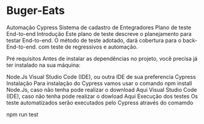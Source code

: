 # Buger-Eats
Automação Cypress Sistema de cadastro de Entegradores
Plano de teste End-to-end
Introdução
Este plano de teste descreve o planejamento para testar End-to-end. 
O método de teste adotado, dará cobertura para o back-End-to-end. com teste de regressivos e automação.

Pré requisitos
Antes de instalar as dependências no projeto, você precisa já ter instalado na sua máquina:

Node.Js
Visual Studio Code (IDE), ou outra IDE de sua preferencia
Cypress
Instalação
Para instalação do Cypress vamos usar o comando npm install
Node.Js, caso não tenha pode realizar o download Aqui
Visual Studio Code (IDE), caso não tenha pode realizar o dowload Aqui
Execução dos testes
Os teste automatizados serão executados pelo Cypress através do comamdo

npm run test
